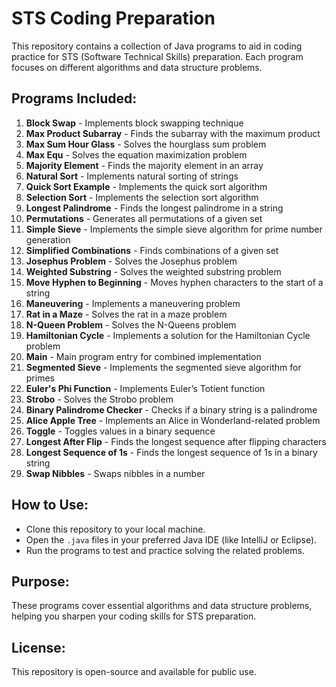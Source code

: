 # STS Coding Preparation

This repository contains a collection of Java programs to aid in coding practice for STS (Software Technical Skills) preparation. Each program focuses on different algorithms and data structure problems.

## Programs Included:
1. **Block Swap** - Implements block swapping technique
2. **Max Product Subarray** - Finds the subarray with the maximum product
3. **Max Sum Hour Glass** - Solves the hourglass sum problem
4. **Max Equ** - Solves the equation maximization problem
5. **Majority Element** - Finds the majority element in an array
6. **Natural Sort** - Implements natural sorting of strings
7. **Quick Sort Example** - Implements the quick sort algorithm
8. **Selection Sort** - Implements the selection sort algorithm
9. **Longest Palindrome** - Finds the longest palindrome in a string
10. **Permutations** - Generates all permutations of a given set
11. **Simple Sieve** - Implements the simple sieve algorithm for prime number generation
12. **Simplified Combinations** - Finds combinations of a given set
13. **Josephus Problem** - Solves the Josephus problem
14. **Weighted Substring** - Solves the weighted substring problem
15. **Move Hyphen to Beginning** - Moves hyphen characters to the start of a string
16. **Maneuvering** - Implements a maneuvering problem
17. **Rat in a Maze** - Solves the rat in a maze problem
18. **N-Queen Problem** - Solves the N-Queens problem
19. **Hamiltonian Cycle** - Implements a solution for the Hamiltonian Cycle problem
20. **Main** - Main program entry for combined implementation
21. **Segmented Sieve** - Implements the segmented sieve algorithm for primes
22. **Euler's Phi Function** - Implements Euler’s Totient function
23. **Strobo** - Solves the Strobo problem
24. **Binary Palindrome Checker** - Checks if a binary string is a palindrome
25. **Alice Apple Tree** - Implements an Alice in Wonderland-related problem
26. **Toggle** - Toggles values in a binary sequence
27. **Longest After Flip** - Finds the longest sequence after flipping characters
28. **Longest Sequence of 1s** - Finds the longest sequence of 1s in a binary string
29. **Swap Nibbles** - Swaps nibbles in a number

## How to Use:
- Clone this repository to your local machine.
- Open the `.java` files in your preferred Java IDE (like IntelliJ or Eclipse).
- Run the programs to test and practice solving the related problems.

## Purpose:
These programs cover essential algorithms and data structure problems, helping you sharpen your coding skills for STS preparation.

## License:
This repository is open-source and available for public use.
